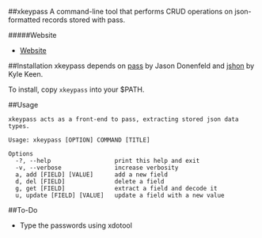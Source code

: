 ##xkeypass
A command-line tool that performs CRUD operations on json-formatted records stored with pass.

#####Website
* [Website](https://github.com/rpdelaney/xkeypass)

##Installation
xkeypass depends on [pass](http://www.zx2c4.com/projects/password-store/) by Jason Donenfeld and [jshon](http://kmkeen.com/jshon/) by Kyle Keen.

To install, copy `xkeypass` into your $PATH.

##Usage
```
xkeypass acts as a front-end to pass, extracting stored json data types.

Usage: xkeypass [OPTION] COMMAND [TITLE]

Options
  -?, --help                  print this help and exit
  -v, --verbose               increase verbosity
  a, add [FIELD] [VALUE]      add a new field
  d, del [FIELD]              delete a field
  g, get [FIELD]              extract a field and decode it
  u, update [FIELD] [VALUE]   update a field with a new value
```

##To-Do
* Type the passwords using xdotool
